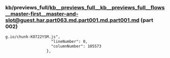 ### kb/previews_full/kb__previews_full__kb__previews_full__flows__master-first__master-and-slot@guest.har.part063.md.part001.md.part001.md (part 002)

```md
g.io/chunk-KO722YSM.js",
                    "lineNumber": 0,
                    "columnNumber": 105573
                  },
 
```

```
